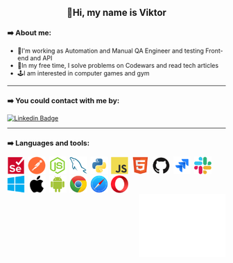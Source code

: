  ## <div align="center"> 👋Hi, my name is Viktor 
 ### ➡️&nbsp;About me:
 - 🐞I'm working as Automation and Manual QA Engineer and testing Front-end and API
 - 🎢In my free time, I solve problems on Codewars and read tech articles
 - 🕹️I am interested in computer games and gym
---
### ➡️&nbsp;You could contact with me by:
[![Linkedin Badge](https://img.shields.io/badge/-ViktorBuhaiov-blue?style=flat&logo=Linkedin&logoColor=white)](https://www.linkedin.com/in/viktor-buhaiov//)

---
### ➡️&nbsp;Languages and tools:
<div>
<img src="https://github.com/BuhaiovVik/BuhaiovVik/blob/main/icons/selenium-original.svg" title="SeleniumWebDriver" alt="SeleniumWebDriver" width="40" height="40"/>&nbsp;
  <img src="https://github.com/BuhaiovVik/BuhaiovVik/blob/main/icons/postman-original.png" title="Postman" alt="Postman" width="40" height="40"/>&nbsp; 
 <img src="https://github.com/BuhaiovVik/BuhaiovVik/blob/main/icons/nodejs-original.svg" title="NodeJSgle" alt="NodeJS" width="40" height="40"/>&nbsp; 
 <img src="https://github.com/BuhaiovVik/BuhaiovVik/blob/main/icons/mysql-original.svg" title="MySQL" alt="MySQL" width="40" height="40"/>&nbsp; 
<img src="https://github.com/BuhaiovVik/BuhaiovVik/blob/main/icons/python-original.svg" title="Python" alt="Python" width="40" height="40"/>&nbsp; 
  <img src="https://github.com/BuhaiovVik/BuhaiovVik/blob/main/icons/javascript-original.svg" title="JavaScript" alt="JavaScript" width="40" height="40"/>&nbsp;
  <img src="https://github.com/BuhaiovVik/BuhaiovVik/blob/main/icons/html5-original.svg" title="HTML5" alt="HTML5" width="40" height="40"/>&nbsp; 
<img src="https://github.com/BuhaiovVik/BuhaiovVik/blob/main/icons/github-original.svg" title="GitHub" alt="GitHub" width="40" height="40"/>&nbsp;
  <img src="https://github.com/BuhaiovVik/BuhaiovVik/blob/main/icons/jira-original.svg" title="Jira" alt="Jira" width="40" height="40"/>&nbsp;
<img src="https://github.com/BuhaiovVik/BuhaiovVik/blob/main/icons/slack-original.svg" title="Slack" alt="Slack" width="40" height="40"/>&nbsp;
<img src="https://github.com/BuhaiovVik/BuhaiovVik/blob/main/icons/windows8-original.svg" title="Windows" alt="Windows" width="40" height="40"/>&nbsp;
<img src="https://github.com/BuhaiovVik/BuhaiovVik/blob/main/icons/apple-original.svg" title="Apple" alt="Apple" width="40" height="40"/>&nbsp;
  <img src="https://github.com/BuhaiovVik/BuhaiovVik/blob/main/icons/android-original.svg" title="Android" alt="Android" width="40" height="40"/>&nbsp;
<img src="https://github.com/BuhaiovVik/BuhaiovVik/blob/main/icons/chrome-original.svg" title="Chrome" alt="Chrome" width="40" height="40"/>&nbsp;
<img src="https://github.com/BuhaiovVik/BuhaiovVik/blob/main/icons/safari-original.svg" title="Safari" alt="Safari" width="40" height="40"/>&nbsp;
<img src="https://github.com/BuhaiovVik/BuhaiovVik/blob/main/icons/opera-original.svg" title="Opera" alt="Opera" width="40" height="40"/>&nbsp;
</div>
<img align='right' src='https://github.com/BuhaiovVik/BuhaiovVik/blob/main/icons/animation.gif' width='200"'>
